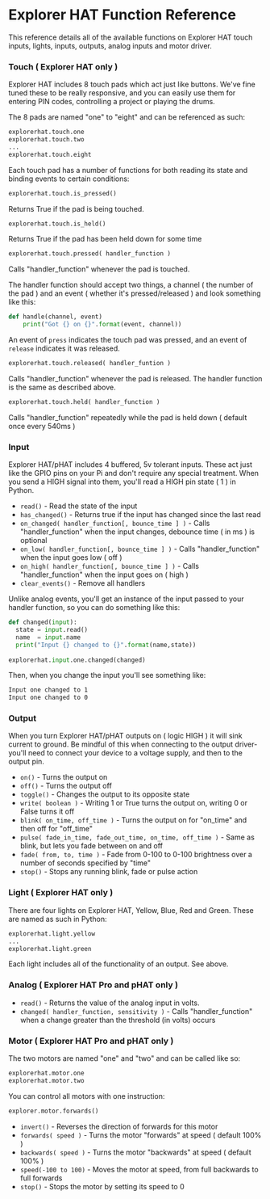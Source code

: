 <!--
---
title: Explorer HAT Python Function Reference
handle: explorer-hat-python-function-reference
type: tutorial
summary: A comprehensive reference for Explorer HAT's Python library
author: Phil Howard
products: [explorer-hat, explorer-hat-pro, explorer-phat]
tags: [Explorer HAT, Raspberry Pi, Python, Programming]
images: [images/tba.png]
difficulty: Beginner
-->
# Explorer HAT Function Reference

This reference details all of the available functions on Explorer HAT touch inputs, lights, inputs, outputs, analog inputs and motor driver.

### Touch ( Explorer HAT only )

Explorer HAT includes 8 touch pads which act just like buttons. We've fine tuned these to be really responsive, and you can easily use them for entering PIN codes, controlling a project or playing the drums.

The 8 pads are named "one" to "eight" and can be referenced as such:

```python
explorerhat.touch.one
explorerhat.touch.two
...
explorerhat.touch.eight
```

Each touch pad has a number of functions for both reading its state and binding events to certain conditions:

```python
explorerhat.touch.is_pressed()
```

Returns True if the pad is being touched.

```python
explorerhat.touch.is_held()
```
Returns True if the pad has been held down for some time

```python
explorerhat.touch.pressed( handler_function )
```

Calls "handler_function" whenever the pad is touched.

The handler function should accept two things, a channel ( the number of the pad ) and an event ( whether it's pressed/released ) and look something like this:

```python
def handle(channel, event)
    print("Got {} on {}".format(event, channel))
```

An event of `press` indicates the touch pad was pressed, and an event of `release` indicates it was released.

```python
explorerhat.touch.released( handler_funtion )
```

Calls "handler_function" whenever the pad is released. The handler function is the same as described above.

```python
explorerhat.touch.held( handler_function )
```

Calls "handler_function" repeatedly while the pad is held down ( default once every 540ms )

### Input

Explorer HAT/pHAT includes 4 buffered, 5v tolerant inputs. These act just like the GPIO pins on your Pi and don't require any special treatment. When you send a HIGH signal into them, you'll read a HIGH pin state ( 1 ) in Python.

* `read()` - Read the state of the input
* `has_changed()` - Returns true if the input has changed since the last read
* `on_changed( handler_function[, bounce_time ] )` - Calls "handler_function" when the input changes, debounce time ( in ms ) is optional
* `on_low( handler_function[, bounce_time ] )` - Calls "handler_function" when the input goes low ( off )
* `on_high( handler_function[, bounce_time ] )` - Calls "handler_function" when the input goes on ( high )
* `clear_events()` - Remove all handlers

Unlike analog events, you'll get an instance of the input passed to your handler function, so you can do something like this:

```python
def changed(input):
  state = input.read()
  name  = input.name
  print("Input {} changed to {}".format(name,state))
  
explorerhat.input.one.changed(changed)
```
Then, when you change the input you'll see something like:

```bash
Input one changed to 1
Input one changed to 0
```

### Output

When you turn Explorer HAT/pHAT outputs on ( logic HIGH ) it will sink current to ground. Be mindful of this when connecting to the output driver- you'll need to connect your device to a voltage supply, and then to the output pin.

* `on()` - Turns the output on
* `off()` - Turns the output off
* `toggle()` - Changes the output to its opposite state
* `write( boolean )` - Writing 1 or True turns the output on, writing 0 or False turns it off
* `blink( on_time, off_time )` - Turns the output on for "on_time" and then off for "off_time"
* `pulse( fade_in_time, fade_out_time, on_time, off_time )` - Same as blink, but lets you fade between on and off
* `fade( from, to, time )` - Fade from 0-100 to 0-100 brightness over a number of seconds specified by "time"
* `stop()` - Stops any running blink, fade or pulse action

### Light ( Explorer HAT only )

There are four lights on Explorer HAT, Yellow, Blue, Red and Green. These are named as such in Python:

```python
explorerhat.light.yellow
...
explorerhat.light.green
```

Each light includes all of the functionality of an output. See above.

### Analog ( Explorer HAT Pro and pHAT only )

* `read()` - Returns the value of the analog input in volts.
* `changed( handler_function, sensitivity )` - Calls "handler_function" when a change greater than the threshold (in volts) occurs

### Motor ( Explorer HAT Pro and pHAT only )
The two motors are named "one" and "two" and can be called like so:
```python
explorerhat.motor.one
explorerhat.motor.two
```
You can control all motors with one instruction:
```python
explorer.motor.forwards()
```

* `invert()` - Reverses the direction of forwards for this motor
* `forwards( speed )` - Turns the motor "forwards" at speed ( default 100% )
* `backwards( speed )` - Turns the motor "backwards" at speed ( default 100% )
* `speed(-100 to 100)` - Moves the motor at speed, from full backwards to full forwards
* `stop()` - Stops the motor by setting its speed to 0
